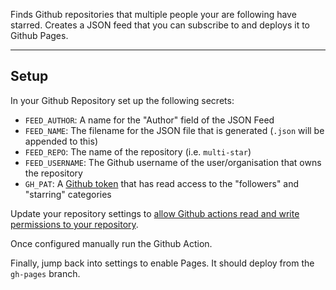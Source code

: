 Finds Github repositories that multiple people your are following have starred.
Creates a JSON feed that you can subscribe to and deploys it to Github Pages.

---

## Setup

In your Github Repository set up the following secrets:

- `FEED_AUTHOR`: A name for the "Author" field of the JSON Feed
- `FEED_NAME`: The filename for the JSON file that is generated (`.json` will be appended to this)
- `FEED_REPO`: The name of the repository (i.e. `multi-star`)
- `FEED_USERNAME`: The Github username of the user/organisation that owns the repository
- `GH_PAT`: A [Github token](https://github.com/settings/tokens) that has read access to the "followers" and "starring" categories

Update your repository settings to [allow Github actions read and write permissions to your repository](./settings/actions).

Once configured manually run the Github Action.

Finally, jump back into settings to enable Pages. It should deploy from the `gh-pages` branch.